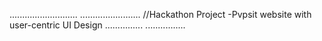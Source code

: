 ...........................
........................
//Hackathon Project -Pvpsit website with user-centric UI Design
...............
................
